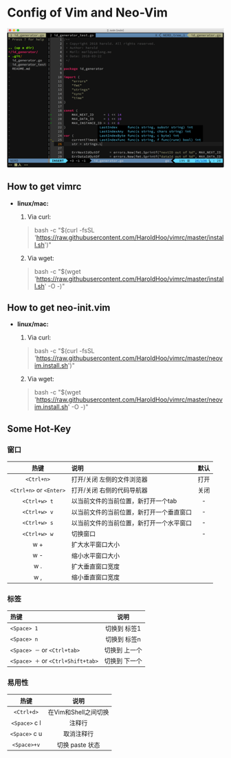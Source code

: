 # Config of Vim and Neo-Vim
![vimrc](https://raw.githubusercontent.com/HaroldHoo/vimrc/master/nvim.png)

## How to get vimrc
* **linux/mac:**
   1. Via curl:
   > bash -c "$(curl -fsSL 'https://raw.githubusercontent.com/HaroldHoo/vimrc/master/install.sh')"

   2. Via wget:
   > bash -c "$(wget 'https://raw.githubusercontent.com/HaroldHoo/vimrc/master/install.sh' -O -)"

## How to get neo-init.vim
* **linux/mac:**
   1. Via curl:
   > bash -c "$(curl -fsSL 'https://raw.githubusercontent.com/HaroldHoo/vimrc/master/neovim.install.sh')"

   2. Via wget:
   > bash -c "$(wget 'https://raw.githubusercontent.com/HaroldHoo/vimrc/master/neovim.install.sh' -O -)"

## Some Hot-Key
### **窗口**
|热键|说明|默认|
|:-:|:--|:--:|
|`<Ctrl+n>`|打开/关闭 左侧的文件浏览器|打开|
|`<Ctrl+n>` or `<Enter>`|打开/关闭 右侧的代码导航器|关闭|
|`<Ctrl+w> t`|以当前文件的当前位置，新打开一个tab|-|
|`<Ctrl+w> v`|以当前文件的当前位置，新打开一个垂直窗口|-|
|`<Ctrl+w> s`|以当前文件的当前位置，新打开一个水平窗口|-|
|`<Ctrl+w> w`|切换窗口|-|
|w +|扩大水平窗口大小||
|w -|缩小水平窗口大小||
|w .|扩大垂直窗口宽度||
|w ,|缩小垂直窗口宽度||

### **标签**
|热键|说明|
|:--|:-:|
|`<Space> 1`|切换到 标签1|
|`<Space> n`|切换到 标签n|
|`<Space> －` or `<Ctrl+tab>`|切换到 上一个|
|`<Space> ＋` or `<Ctrl+Shift+tab>`|切换到 下一个|

### **易用性**
|热键|说明|
|:--:|:--:|
|`<Ctrl+d>`|在Vim和Shell之间切换|
|`<Space>` c l|注释行|
|`<Space>` c u|取消注释行|
|`<Space>+v`|切换 paste 状态|

